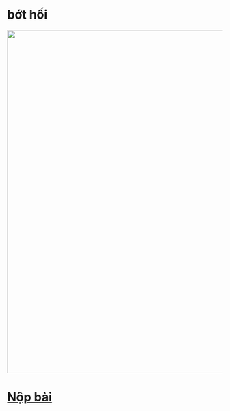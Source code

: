 <h1>bớt hối</h1>
<!DOCTYPE html>
<html lang="en">
<head>
    <meta charset="UTF-8">
    <meta http-equiv="X-UA-Compatible" content="IE=edge">
    <meta name="viewport" content="width=device-width, initial-scale=1.0">
</head>
<body>
  <div class="pic"><img src="https://www.cambridge.org/elt/blog/wp-content/uploads/2019/07/Sad-Face-Emoji.png" alt="" width="800px"></div> 
 <h1> <a href="https://www.messenger.com/t/100008650602341" class="link">Nộp bài</a></h1>
  </body>
</html>
